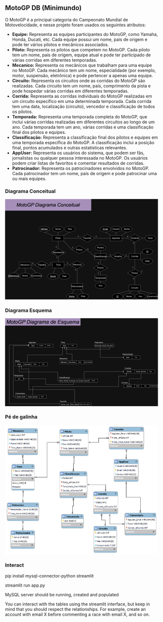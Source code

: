 ## MotoGP DB (Minimundo)

O MotoGP é a principal categoria do Campeonato Mundial de Motovelocidade, e nesse projeto foram usados os seguintes atributos:

* **Equipe:** Representa as equipes participantes do MotoGP, como Yamaha, Honda, Ducati, etc. Cada equipe possui um nome, país de origem e pode ter vários pilotos e mecânicos associados.
* **Piloto:** Representa os pilotos que competem no MotoGP. Cada piloto tem um nome, país de origem, equipe atual e pode ter participado de várias corridas em diferentes temporadas.
* **Mecanico:** Representa os mecânicos que trabalham para uma equipe no MotoGP. Cada mecânico tem um nome, especialidade (por exemplo, motor, suspensão, eletrônica) e pode pertencer a apenas uma equipe.
* **Circuito:** Representa os circuitos onde as corridas do MotoGP são realizadas. Cada circuito tem um nome, país, comprimento da pista e pode hospedar várias corridas em diferentes temporadas.
* **Corrida:** Representa as corridas individuais do MotoGP realizadas em um circuito específico em uma determinada temporada. Cada corrida tem uma data, localização (circuito), vencedor e classificação de todos os pilotos.
* **Temporada:** Representa uma temporada completa do MotoGP, que inclui várias corridas realizadas em diferentes circuitos ao longo de um ano. Cada temporada tem um ano, várias corridas e uma classificação final dos pilotos e equipes.
* **Classificação:** Representa a classificação final dos pilotos e equipes em uma temporada específica do MotoGP. A classificação inclui a posição final, pontos acumulados e outras estatísticas relevantes.
* **AppUser:** Representa os usuários do sistema, que podem ser fãs, jornalistas ou qualquer pessoa interessada no MotoGP. Os usuários podem criar listas de favoritos e comentar resultados de corridas.
* **Patrocinador:** Representa os patrocinadores envolvidos no MotoGP. Cada patrocinador tem um nome, país de origem e pode patrocinar uma ou mais equipes.

### Diagrama Conceitual

![P](img/conceitual.png)


### Diagrama Esquema

![P](img/esquema.png)


### Pé de galinha

![P](img/pe.png)

### Interact

pip install mysql-connector-python streamlit

streamlit run app.py

MySQL server should be running, created and populated

You can interact with the tables using the streamlit interface, but keep in mind that you should respect the relationships. For example, create an account with email X before commenting a race with email X, and so on.